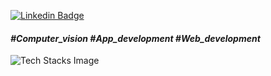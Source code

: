 
[![Linkedin Badge](https://img.shields.io/badge/-LinkedIn-0e76a8?style=flat-square&logo=Linkedin&logoColor=white)]([https://linkedin.com/in/iampavangandhi](https://www.linkedin.com/in/keval-zinzuvadiya-292944189/))

<h4> <b> <i>  #Computer_vision #App_development #Web_development </i> </b> </h4>

![Tech Stacks Image](https://media.tenor.com/ijFEgTs6FGoAAAAi/test-gadgets.gif)
